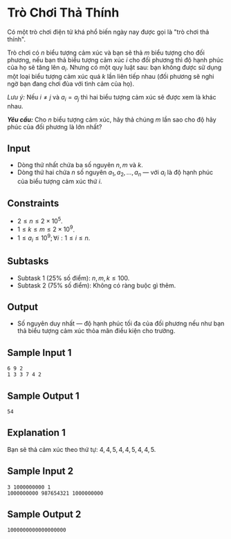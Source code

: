 # Trò Chơi Thả Thính

Có một trò chơi điện tử khá phổ biến ngày nay được gọi là "trò chơi thả thính".

Trò chơi có $n$ biểu tượng cảm xúc và bạn sẽ thả $m$ biểu tượng cho đối phương, nếu bạn thả biểu tượng cảm xúc $i$ cho đối phương thì độ hạnh phúc của họ sẽ tăng lên $a_i$. Nhưng có một quy luật sau: bạn không được sử dụng một loại biểu tượng cảm xúc quá $k$ lần liên tiếp nhau (đối phương sẽ nghi ngờ bạn đang chơi đùa với tình cảm của họ). 

*Lưu ý:* Nếu $i \ne j$ và $a_i = a_j$ thì hai biểu tượng cảm xúc sẽ được xem là khác nhau.

***Yêu cầu:*** Cho $n$ biểu tượng cảm xúc, hãy thả chúng $m$ lần sao cho độ hãy phúc của đối phương là lớn nhất?
 
## Input

- Dòng thứ nhất chứa ba số nguyên $n, m$ và $k$.
- Dòng thứ hai chứa $n$ số nguyên $a_1, a_2, \dots, a_n$ — với $a_i$ là độ hạnh phúc của biểu tượng cảm xúc thứ $i$.

## Constraints

- $2 \le n \le 2 \times 10^5$.
- $1 \le k \le m \le 2 \times 10^9$.
- $1 \le a_i \le 10^9; \forall i: 1 \le i \le n$.

## Subtasks

- Subtask $1$ ($25\%$ số điểm): $n, m, k \le 100$.
- Subtask $2$ ($75\%$ số điểm): Không có ràng buộc gì thêm.

## Output

- Số nguyên duy nhất — độ hạnh phúc tối đa của đối phương nếu như bạn thả biểu tượng cảm xúc thỏa mãn điều kiện cho trường.

## Sample Input 1

```
6 9 2
1 3 3 7 4 2
```

## Sample Output 1

```
54
```

## Explanation 1

Bạn sẽ thả cảm xúc theo thứ tự: $4, 4, 5, 4, 4, 5, 4, 4, 5$.


## Sample Input 2

```
3 1000000000 1
1000000000 987654321 1000000000
```

## Sample Output 2

```
1000000000000000000
```

